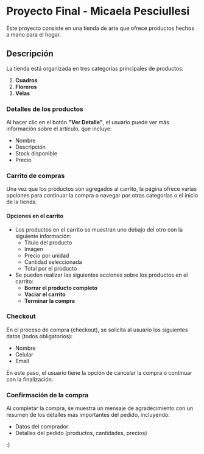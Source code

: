 # Proyecto Final - Micaela Pesciullesi

Este proyecto consiste en una tienda de arte que ofrece productos hechos a mano para el hogar.

## Descripción

La tienda está organizada en tres categorías principales de productos:

1. **Cuadros**
2. **Floreros**
3. **Velas**

### Detalles de los productos

Al hacer clic en el botón **"Ver Detalle"**, el usuario puede ver más información sobre el artículo, que incluye:

- Nombre
- Descripción
- Stock disponible
- Precio

### Carrito de compras

Una vez que los productos son agregados al carrito, la página ofrece varias opciones para continuar la compra o navegar por otras categorías o el inicio de la tienda.

#### Opciones en el carrito

- Los productos en el carrito se muestran uno debajo del otro con la siguiente información:
  - Título del producto
  - Imagen 
  - Precio por unidad
  - Cantidad seleccionada
  - Total por el producto
- Se pueden realizar las siguientes acciones sobre los productos en el carrito:
  - **Borrar el producto completo**
  - **Vaciar el carrito**
  - **Terminar la compra**

### Checkout

En el proceso de compra (checkout), se solicita al usuario los siguientes datos (todos obligatorios):

- Nombre
- Celular
- Email

En este paso, el usuario tiene la opción de cancelar la compra o continuar con la finalización.

### Confirmación de la compra

Al completar la compra, se muestra un mensaje de agradecimiento con un resumen de los detalles más importantes del pedido, incluyendo:

- Datos del comprador
- Detalles del pedido (productos, cantidades, precios)


:) 